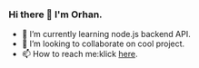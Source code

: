 ### Hi there 👋 I'm Orhan.

- 🌱 I’m currently learning node.js backend API.
- 👯 I’m looking to collaborate on cool project.
- 📫 How to reach me:klick [here](https://orhankadirov.github.io/portfolio-website/).

<!--
**OrhanKadirov/OrhanKadirov** is a ✨ _special_ ✨ repository because its `README.md` (this file) appears on your GitHub profile.

Here are some ideas to get you started:

- 🔭 I’m currently working on ...
- 🌱 I’m currently learning ...
- 👯 I’m looking to collaborate on ...
- 🤔 I’m looking for help with ...
- 💬 Ask me about ...
- 📫 How to reach me: ...
- 😄 Pronouns: ...
- ⚡ Fun fact: ...
-->
